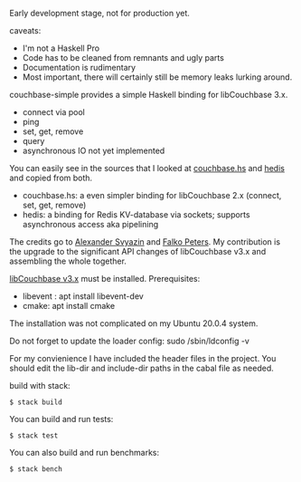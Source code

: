 Early development stage, not for production yet.

caveats:

- I'm not a Haskell Pro
- Code has to be cleaned from remnants and ugly parts
- Documentation is rudimentary
- Most important, there will certainly still be memory leaks lurking around.

couchbase-simple provides a simple Haskell binding for libCouchbase 3.x.

- connect via pool
- ping
- set, get, remove
- query
- asynchronous IO not yet implemented

You can easily see in the sources that I looked at [couchbase.hs](https://github.com/asvyazin/libcouchbase.hs) and
[hedis](https://github.com/informatikr/hedis) and copied from both.

- couchbase.hs: a even simpler binding for libCouchbase 2.x (connect, set, get, remove)
- hedis: a binding for Redis KV-database via sockets; supports asynchronous access aka pipelining

The credits go to [Alexander Svyazin](https://github.com/asvyazin) and  [Falko Peters](https://github.com/informatikr).
My contribution is the upgrade to the significant API changes of libCouchbase v3.x and assembling the whole together. 

[libCouchbase v3.x](https://github.com/couchbase/libcouchbase) must be installed.
Prerequisites:

- libevent : apt install libevent-dev
- cmake: apt install cmake

The installation was not complicated on my Ubuntu 20.0.4 system.

Do not forget to update the loader config: sudo /sbin/ldconfig -v

For my convienience I have included the header files in the project.
You should edit the lib-dir and include-dir paths in the cabal file as needed.

build with stack:

`$ stack build` 

You can build and run tests:

`$ stack test`

You can also build and run benchmarks:

`$ stack bench`

